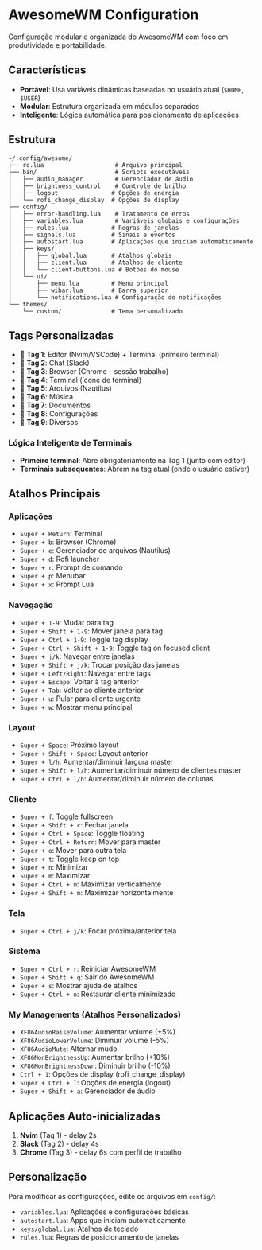 # AwesomeWM Configuration

Configuração modular e organizada do AwesomeWM com foco em produtividade e portabilidade.

## Características

- **Portável**: Usa variáveis dinâmicas baseadas no usuário atual (`$HOME`, `$USER`)
- **Modular**: Estrutura organizada em módulos separados
- **Inteligente**: Lógica automática para posicionamento de aplicações

## Estrutura

```
~/.config/awesome/
├── rc.lua                    # Arquivo principal
├── bin/                      # Scripts executáveis
│   ├── audio_manager         # Gerenciador de áudio
│   ├── brightness_control    # Controle de brilho
│   ├── logout               # Opções de energia
│   └── rofi_change_display  # Opções de display
├── config/
│   ├── error-handling.lua    # Tratamento de erros
│   ├── variables.lua         # Variáveis globais e configurações
│   ├── rules.lua            # Regras de janelas
│   ├── signals.lua          # Sinais e eventos
│   ├── autostart.lua        # Aplicações que iniciam automaticamente
│   ├── keys/
│   │   ├── global.lua       # Atalhos globais
│   │   ├── client.lua       # Atalhos de cliente
│   │   └── client-buttons.lua # Botões do mouse
│   └── ui/
│       ├── menu.lua         # Menu principal
│       ├── wibar.lua        # Barra superior
│       └── notifications.lua # Configuração de notificações
└── themes/
    └── custom/              # Tema personalizado
```

## Tags Personalizadas

- 󰨞 **Tag 1**: Editor (Nvim/VSCode) + Terminal (primeiro terminal)
- 󰒱 **Tag 2**: Chat (Slack)  
- 󰖟 **Tag 3**: Browser (Chrome - sessão trabalho)
- 󰍹 **Tag 4**: Terminal (ícone de terminal)
- 󰉋 **Tag 5**: Arquivos (Nautilus)
- 󰝚 **Tag 6**: Música
- 󰊻 **Tag 7**: Documentos
- 󰟴 **Tag 8**: Configurações
- 󰐃 **Tag 9**: Diversos

### Lógica Inteligente de Terminais
- **Primeiro terminal**: Abre obrigatoriamente na Tag 1 (junto com editor)
- **Terminais subsequentes**: Abrem na tag atual (onde o usuário estiver)

## Atalhos Principais

### Aplicações
- `Super + Return`: Terminal
- `Super + b`: Browser (Chrome)
- `Super + e`: Gerenciador de arquivos (Nautilus)
- `Super + d`: Rofi launcher
- `Super + r`: Prompt de comando
- `Super + p`: Menubar
- `Super + x`: Prompt Lua

### Navegação
- `Super + 1-9`: Mudar para tag
- `Super + Shift + 1-9`: Mover janela para tag
- `Super + Ctrl + 1-9`: Toggle tag display
- `Super + Ctrl + Shift + 1-9`: Toggle tag on focused client
- `Super + j/k`: Navegar entre janelas
- `Super + Shift + j/k`: Trocar posição das janelas
- `Super + Left/Right`: Navegar entre tags
- `Super + Escape`: Voltar à tag anterior
- `Super + Tab`: Voltar ao cliente anterior
- `Super + u`: Pular para cliente urgente
- `Super + w`: Mostrar menu principal

### Layout
- `Super + Space`: Próximo layout
- `Super + Shift + Space`: Layout anterior
- `Super + l/h`: Aumentar/diminuir largura master
- `Super + Shift + l/h`: Aumentar/diminuir número de clientes master
- `Super + Ctrl + l/h`: Aumentar/diminuir número de colunas

### Cliente
- `Super + f`: Toggle fullscreen
- `Super + Shift + c`: Fechar janela
- `Super + Ctrl + Space`: Toggle floating
- `Super + Ctrl + Return`: Mover para master
- `Super + o`: Mover para outra tela
- `Super + t`: Toggle keep on top
- `Super + n`: Minimizar
- `Super + m`: Maximizar
- `Super + Ctrl + m`: Maximizar verticalmente
- `Super + Shift + m`: Maximizar horizontalmente

### Tela
- `Super + Ctrl + j/k`: Focar próxima/anterior tela

### Sistema
- `Super + Ctrl + r`: Reiniciar AwesomeWM
- `Super + Shift + q`: Sair do AwesomeWM
- `Super + s`: Mostrar ajuda de atalhos
- `Super + Ctrl + n`: Restaurar cliente minimizado

### My Managements (Atalhos Personalizados)
- `XF86AudioRaiseVolume`: Aumentar volume (+5%)
- `XF86AudioLowerVolume`: Diminuir volume (-5%)
- `XF86AudioMute`: Alternar mudo
- `XF86MonBrightnessUp`: Aumentar brilho (+10%)
- `XF86MonBrightnessDown`: Diminuir brilho (-10%)
- `Ctrl + 1`: Opções de display (rofi_change_display)
- `Super + Ctrl + l`: Opções de energia (logout)
- `Super + Shift + a`: Gerenciador de áudio

## Aplicações Auto-inicializadas

1. **Nvim** (Tag 1) - delay 2s
2. **Slack** (Tag 2) - delay 4s  
3. **Chrome** (Tag 3) - delay 6s com perfil de trabalho

## Personalização

Para modificar as configurações, edite os arquivos em `config/`:
- `variables.lua`: Aplicações e configurações básicas
- `autostart.lua`: Apps que iniciam automaticamente
- `keys/global.lua`: Atalhos de teclado
- `rules.lua`: Regras de posicionamento de janelas
